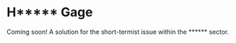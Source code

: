 # H\*\*\*\*\* Gage

Coming soon! A solution for the short-termist issue within the \*\*\*\*\*\* sector.
